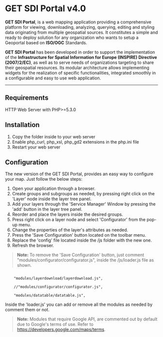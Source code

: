 GET SDI Portal v4.0
===================
**GET SDI Portal**, is a web mapping application providing a comprehensive platform for viewing, downloading, analyzing, querying, editing and styling data originating from multiple geospatial sources. It constitutes a simple and ready to deploy solution for any organization who wants to setup a Geoportal based on **ISO/OGC** Standards.

**GET SDI Portal** has been developed in order to support the implementation of the **Infrastructure for Spatial Information for Europe (INSPIRE) Directive (2007/2/EC)**, as well as to serve needs of organizations targeting to share their geospatial resources. Its modular architecture allows implementing widgets for the realization of specific functionalities, integrated smoothly in a configurable and easy to use web application.

----------

Requirements
------------
HTTP Web Server with PHP>=5.3.0

Installation
-------------
1. Copy the folder inside to your web server 
2. Enable php_curl, php_xsl, php_gd2 extensions in the php.ini file
3. Restart your web server

Configuration
-------------
The new version of the GET SDI Portal, provides an easy way to configure your map. Just follow the below steps:

1. Open your application through a browser.
2. Create groups and subgroups as needed, by pressing right click on the 'Layer' node inside the layer tree panel.
3. Add your layers through the 'Service Manager' Window by pressing the 'add' button in the layer tree panel.
4. Reorder and place the layers inside the desired groups.
5. Press right click on a layer node and select 'Configurator' from the pop-up menu.
6. Change the properties of the layer's attributes as needed.
7. Press the 'Save Configuration' button located on the toolbar menu.
8. Replace the 'config' file located inside the /js folder with the new one.
9. Refresh the browser.
> **Note:** To remove the 'Save Configuration' button, just comment "modules/configurator/configurator.js", inside the /js/loader.js file as shown.
```
	
	"modules/layerdownload/layerdownload.js",
	
	//"modules/configurator/configurator.js",
	
	"modules/datatable/datatable.js",
```

Inside the 'loader.js' you can add or remove all the modules as needed by comment them or not.

> **Note:** Modules that require Google API, are commented out by default due to Google's terms of use. Refer to https://developers.google.com/maps/terms. 
